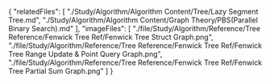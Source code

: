 {
  "relatedFiles": [
    "./Study/Algorithm/Algorithm Content/Tree/Lazy Segment Tree.md",
    "./Study/Algorithm/Algorithm Content/Graph Theory/PBS(Parallel Binary Search).md"
  ],
  "imageFiles": [
    "./file/Study/Algorithm/Reference/Tree Reference/Fenwick Tree Ref/Fenwick Tree Struct Graph.png",
    "./file/Study/Algorithm/Reference/Tree Reference/Fenwick Tree Ref/Fenwick Tree Range Update & Point Query Graph.png",
    "./file/Study/Algorithm/Reference/Tree Reference/Fenwick Tree Ref/Fenwick Tree Partial Sum Graph.png"
  ]
}